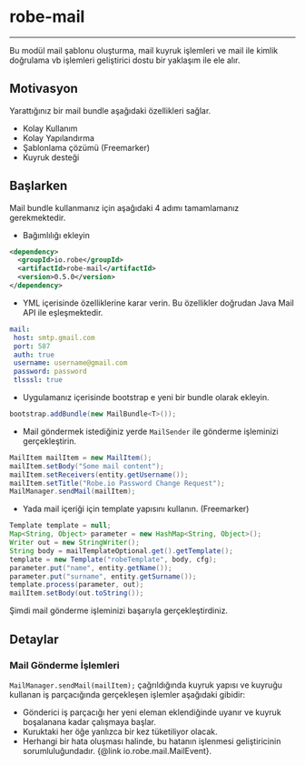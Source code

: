 # robe-mail
---
Bu modül mail şablonu oluşturma, mail kuyruk işlemleri ve mail ile kimlik doğrulama vb işlemleri geliştirici dostu bir yaklaşım ile ele alır.
## Motivasyon
Yarattığınız bir mail bundle aşağıdaki özellikleri sağlar.
 
* Kolay Kullanım
* Kolay Yapılandırma 
* Şablonlama çözümü (Freemarker)
* Kuyruk desteği

## Başlarken
Mail bundle kullanmanız için aşağıdaki 4 adımı tamamlamanız gerekmektedir.

* Bağımlılığı ekleyin

```xml
<dependency>
  <groupId>io.robe</groupId>
  <artifactId>robe-mail</artifactId>
  <version>0.5.0</version>
</dependency>
```
* YML içerisinde özelliklerine karar verin. Bu özellikler doğrudan Java Mail API ile eşleşmektedir.

```yml
mail:
 host: smtp.gmail.com
 port: 587
 auth: true
 username: username@gmail.com
 password: password
 tlsssl: true
```
* Uygulamanız içerisinde bootstrap e yeni bir bundle olarak ekleyin.

```java
bootstrap.addBundle(new MailBundle<T>());
```
* Mail göndermek istediğiniz yerde `MailSender` ile gönderme işleminizi gerçekleştirin.

```java
MailItem mailItem = new MailItem();
mailItem.setBody("Some mail content");
mailItem.setReceivers(entity.getUsername());
mailItem.setTitle("Robe.io Password Change Request");
MailManager.sendMail(mailItem);
```

* Yada mail içeriği için template yapısını kullanın. (Freemarker)

```java
Template template = null;
Map<String, Object> parameter = new HashMap<String, Object>();
Writer out = new StringWriter();
String body = mailTemplateOptional.get().getTemplate();
template = new Template("robeTemplate", body, cfg);
parameter.put("name", entity.getName());
parameter.put("surname", entity.getSurname());
template.process(parameter, out);
mailItem.setBody(out.toString());
```
Şimdi mail gönderme işleminizi başarıyla gerçekleştirdiniz.

## Detaylar

### Mail Gönderme İşlemleri
`MailManager.sendMail(mailItem);` çağrıldığında kuyruk yapısı ve kuyruğu kullanan iş parçacığında gerçekleşen işlemler aşağıdaki gibidir:
 
 
* Gönderici iş parçacığı her yeni eleman eklendiğinde uyanır ve kuyruk boşalanana kadar çalışmaya başlar.  
* Kuruktaki her öğe yanlızca bir kez tüketiliyor olacak. 
* Herhangi bir hata oluşması halinde, bu hatanın işlenmesi geliştiricinin sorumluluğundadır. {@link io.robe.mail.MailEvent}.
